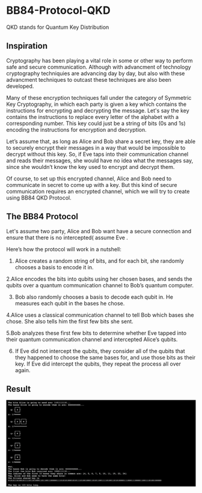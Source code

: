 # BB84-Protocol-QKD

QKD stands for Quantum Key Distribution

## Inspiration  

  Cryptography has been playing a vital role in some or other way to perform safe and secure communication. Although with advancment of technology cryptography techniquies are advancing day by day, but also with these advancment techniques to outcast these techniques are also been developed.

   Many of these encryption techniques fall under the category of Symmetric Key Cryptography, in which each party is given a key which contains the instructions for encrypting and decrypting the message. Let's say the key contains the instructions to replace every letter of the alphabet with a corresponding number. This key could just be a string of bits (0s and 1s) encoding the instructions for encryption and decryption.

  Let’s assume that, as long as Alice and Bob share a secret key, they are able to securely encrypt their messages in a way that would be impossible to decrypt without this key. So, if Eve taps into their communication channel and reads their messages, she would have no idea what the messages say, since she wouldn’t know the key used to encrypt and decrypt them.

   Of course, to set up this encrypted channel, Alice and Bob need to communicate in secret to come up with a key. But this kind of secure communication requires an encrypted channel, which we will try to create using BB84 QKD Protocol.

## The BB84 Protocol

Let's assume two party, Alice and Bob want have a secure connection and ensure that there is no intercepted( assume Eve .

   Here’s how the protocol will work in a nutshell:

   1. Alice creates a random string of bits, and for each bit, she randomly chooses a basis to encode it in.
       
   2.Alice encodes the bits into qubits using her chosen bases, and sends the qubits over a quantum communication channel to Bob’s quantum computer.
    
   3. Bob also randomly chooses a basis to decode each qubit in. He measures each qubit in the bases he chose.

   4.Alice uses a classical communication channel to tell Bob which bases she chose. She also tells him the first few bits she sent.
    
   5.Bob analyzes these first few bits to determine whether Eve tapped into their quantum communication channel and intercepted Alice’s qubits.

   6. If Eve did not intercept the qubits, they consider all of the qubits that they happened to choose the same bases for, and use those bits as their key. If Eve did intercept the qubits, they repeat the process all over again.


## Result

<img width="988" alt="Screenshot 2022-09-25 at 7 31 25 PM" src="Images/Output.png">


